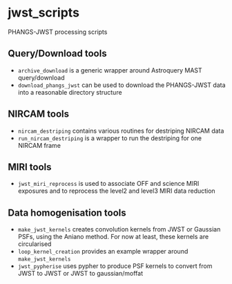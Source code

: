# jwst_scripts
PHANGS-JWST processing scripts

## Query/Download tools

* `archive_download` is a generic wrapper around Astroquery MAST query/download
* `download_phangs_jwst` can be used to download the PHANGS-JWST data into a reasonable directory structure

## NIRCAM tools

* `nircam_destriping` contains various routines for destriping NIRCAM data
* `run_nircam_destriping` is a wrapper to run the destriping for one NIRCAM frame

## MIRI tools

* `jwst_miri_reprocess` is used to associate OFF and science MIRI exposures and 
to reprocess the level2 and level3 MIRI data reduction 

## Data homogenisation tools

* `make_jwst_kernels` creates convolution kernels from JWST or Gaussian PSFs, using the Aniano method. For now at least,
  these kernels are circularised
* `loop_kernel_creation` provides an example wrapper around `make_jwst_kernels` 
* `jwst_pypherise` uses pypher to produce PSF kernels to convert from JWST to JWST or JWST to gaussian/moffat
